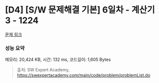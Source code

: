 # [D4] [S/W 문제해결 기본] 6일차 - 계산기3 - 1224 

[문제 링크](https://swexpertacademy.com/main/code/problem/problemDetail.do?contestProbId=AV14tDX6AFgCFAYD) 

### 성능 요약

메모리: 20,424 KB, 시간: 132 ms, 코드길이: 1,605 Bytes



> 출처: SW Expert Academy, https://swexpertacademy.com/main/code/problem/problemList.do